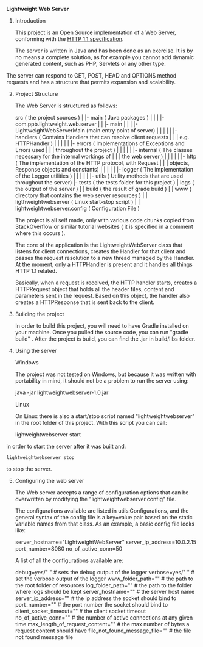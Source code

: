 **Lightweight Web Server**

1. Introduction

   This project is an Open Source implementation of a Web Server, conforming
with the [HTTP 1.1 specification](https://tools.ietf.org/html/rfc2616).
 
   The server is written in Java and has been done as an exercise. It is
by no means a complete solution, as for example you cannot add dynamic 
generated content, such as PHP, Servlets or any other type.
  
  The server can respond to GET, POST, HEAD and OPTIONS method requests
and has a structure that permits expansion and scalability.

2. Project Structure

    The Web Server is structured as follows:
    
    src ( the project sources )
     |
     |- main ( Java packages )
     |   |
     |   |- com.ppb.lightweight.web.server
     |   |      |- main
     |   |      |    |- LightweightWebServerMain (main entry point of server)
     |   |      |
     |   |      |- handlers ( Contains Handlers that can resolve client requests
     |   |      |             e.g. HTTPHandler )
     |   |      |
     |   |      |- errors ( Implementations of Exceptions and Errors used
     |   |      |           throughout the project )
     |   |      |
     |   |      |- internal ( The classes necessary for the internal workings of
     |   |      |             the web server )
     |   |      |
     |   |      |- http ( The implementation of the HTTP protocol, with Request
     |   |      |         objects, Response objects  and constants)
     |   |      |
     |   |      |- logger ( The implementation of the Logger utilities )
     |   |      |
     |   |      |- utils ( Utility methods that are used throughout the server)
     |- tests ( the tests folder for this project )
     |
    logs ( the output of the server )
     |
     |
    build ( the result of grade build )
     |
     |
    www ( directory that contains the web server resources )
     |
     |
    ligthweightwebserver ( Linux start-stop script )
     |
     |
    lightweightwebserver.config ( Configuration File )
    
    The project is all self made, only with various code chunks copied
 from StackOverflow or similar tutorial websites ( it is specified in a
 comment where this occurs ).
 
    The core of the application is the LightweightWebServer class that
 listens for client connections, creates the Handler for that client
 and passes the request resolution to a new thread managed by the Handler.
 At the moment, only a HTTPHandler is present and it handles all things
 HTTP 1.1 related.
 
    Basically, when a request is received, the HTTP handler starts,
 creates a HTTPRequest object that holds all the header files, content
 and parameters sent in the request. Based on this object, the handler
 also creates a HTTPResponse that is sent back to the client.
 
 3. Building the project
 
    In order to build this project, you will need to have Gradle 
 installed on your machine.
    Once you pulled the source code, you can run "gradle build" .
    After the project is build, you can find the .jar in build/libs folder.
    
 4. Using the server
 
    Windows
    
    The project was not tested on Windows, but because it was written
 with portability in mind, it should not be a problem to run the server
 using:
 
    java -jar lightweightwebserver-1.0.jar
    
    Linux
    
    On Linux there is also a start/stop script named "lightweightwebserver"
 in the root folder of this project. With this script you can call:
 
    lighweightwebserver start
    
 in order to start the server after it was built and:
 
    lightweightwebserver stop
    
 to stop the server.
 
 5. Configuring the web server
 
    The Web server accepts a range of configuration options that can be
 overwritten by modifying the "lightweightwebserver.config" file.
 
    The configurations available are listed in utils.Configurations,
 and the general syntax of the config file is a key=value pair based on
 the static variable names from that class.
    As an example, a basic config file looks like:
    
    server_hostname="LightweightWebServer"
    server_ip_address=10.0.2.15
    port_number=8080
    no_of_active_conn=50
    
    A list of all the configurations available are:
    
    debug=yes/" " # sets the debug output of the logger
    verbose=yes/" " # set the verbose output of the logger
    www_folder_path="" # the path to the root folder of resources
    log_folder_path="" # the path to the folder where logs should be kept
    server_hostname="" # the server host name
    server_ip_address="" # the ip address the socket should bind to
    port_number="" # the port number the socket should bind to
    client_socket_timeout="" # the client socket timeout
    no_of_active_conn="" # the number of active connections at any given time
    max_length_of_request_content="" # the max number of bytes a request content should have
    file_not_found_message_file="" # the file not found message file
    
 
  
    
 


